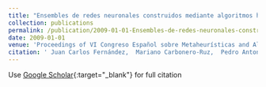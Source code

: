 ```yaml
---
title: "Ensembles de redes neuronales construidos mediante algoritmos híbridos multiobjetivo para optimizar la precisión y la sensitividad"
collection: publications
permalink: /publication/2009-01-01-Ensembles-de-redes-neuronales-construidos-mediante-algoritmos-hibridos-multiobjetivo-para-optimizar-la-precision-y-la-sensitividad
date: 2009-01-01
venue: 'Proceedings of VI Congreso Español sobre Metaheurísticas and Algoritmos Evolutivos y Bioinspirados (MAEB09)'
citation: ' Juan Carlos Fernández,  Mariano Carbonero-Ruz,  Pedro Antonio Gutiérrez,  César Hervás-Martínez, &quot;Ensembles de redes neuronales construidos mediante algoritmos híbridos multiobjetivo para optimizar la precisión y la sensitividad.&quot; Proceedings of VI Congreso Español sobre Metaheurísticas and Algoritmos Evolutivos y Bioinspirados (MAEB09), Vol. (), 2009, pp. 309-316.'
---
```

Use [Google Scholar](https://scholar.google.com/scholar?q=Ensembles+de+redes+neuronales+construidos+mediante+algoritmos+h&#x27;ibridos+multiobjetivo+para+optimizar+la+precisi&#x27;on+y+la+sensitividad){:target="_blank"} for full citation